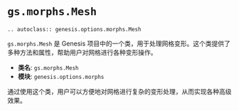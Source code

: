 # `gs.morphs.Mesh`

```{eval-rst}  
.. autoclass:: genesis.options.morphs.Mesh
```

`gs.morphs.Mesh` 是 Genesis 项目中的一个类，用于处理网格变形。这个类提供了多种方法和属性，帮助用户对网格进行各种变形操作。

- **类名**: `gs.morphs.Mesh`
- **模块**: `genesis.options.morphs`

通过使用这个类，用户可以方便地对网格进行复杂的变形处理，从而实现各种高级效果。
